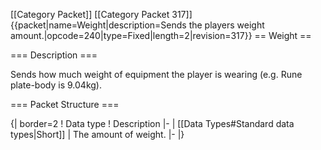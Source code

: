 \[\[Category Packet\]\] \[\[Category Packet 317\]\]
{{packet\|name=Weight\|description=Sends the players weight
amount.\|opcode=240\|type=Fixed\|length=2\|revision=317}} == Weight ==

=== Description ===

Sends how much weight of equipment the player is wearing (e.g. Rune
plate-body is 9.04kg).

=== Packet Structure ===

{\| border=2 ! Data type ! Description \|- \| \[\[Data Types\#Standard
data types\|Short\]\] \| The amount of weight. \|- \|}
